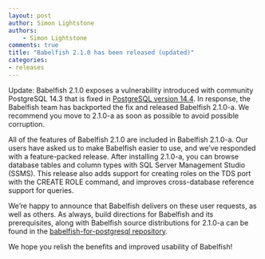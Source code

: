 ```yaml
---
layout: post
author: Simon Lightstone
authors: 
    - Simon Lightstone
comments: true
title: "Babelfish 2.1.0 has been released (updated)"
categories:
- releases
---
```


Update: Babelfish 2.1.0  exposes a vulnerability introduced with community PostgreSQL 14.3 that is fixed in [PostgreSQL version 14.4](https://www.postgresql.org/docs/release/14.4/).  In response, the Babelfish team has backported the fix and released Babelfish 2.1.0-a.  We recommend you move to 2.1.0-a as soon as possible to avoid possible corruption.

All of the features of Babelfish 2.1.0 are included in Babelfish 2.1.0-a.  Our users have asked us to make Babelfish easier to use, and we’ve responded with a feature-packed release.  After installing 2.1.0-a, you can browse database tables and column types with SQL Server Management Studio (SSMS).  This release also adds support for creating roles on the TDS port with the CREATE ROLE command, and improves cross-database reference support for queries.

We’re happy to announce that Babelfish delivers on these user requests, as well as others. As always, build directions for Babelfish and its prerequisites, along with Babelfish source distributions for 2.1.0-a can be found in the [babelfish-for-postgresql repository](https://github.com/babelfish-for-postgresql/babelfish-for-postgresql/releases/tag/BABEL_2_1_0_a__PG_14_3).

We hope you relish the benefits and improved usability of Babelfish!


